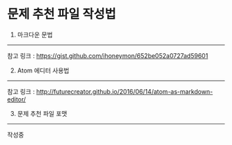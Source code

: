 문제 추천 파일 작성법
==================

1. 마크다운 문법
---------------
참고 링크 :
https://gist.github.com/ihoneymon/652be052a0727ad59601

2. Atom 에디터 사용법
---------------
참고 링크 :
http://futurecreator.github.io/2016/06/14/atom-as-markdown-editor/


3. 문제 추천 파일 포맷
---------------
작성중
